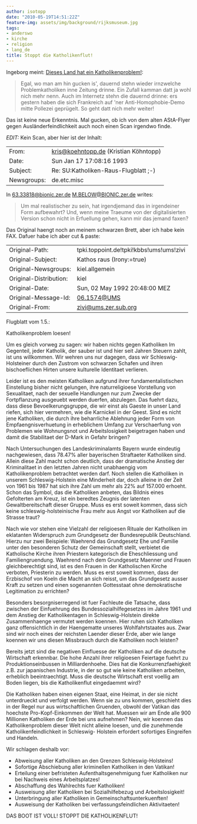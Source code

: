 ```yaml
---
author: isotopp
date: "2010-05-19T14:51:22Z"
feature-img: assets/img/background/rijksmuseum.jpg
tags:
- anderswo
- kirche
- religion
- lang_de
title: Stoppt die Katholikenflut!
---
```

Ingeborg meint: 
[Dieses Land hat ein Katholikenproblem!](http://www.derwesten.de/blogs/ingeborch/stories/7862/): 

> Egal, wo man am hin gucken is', dauernd stehn wieder irnzwelche
> Problemkatholiken inne Zeitung drinne. Ein Zufall kamman datt ja wohl nich
> mehr nenn. Auch im Internetz stehn die dauernd drinne: ers gestern haben
> die sich Frankreich auf 'ner Anti-Homophobie-Demo mitte Pollezei
> geprügelt. So geht datt nich mehr weiter!

Das ist keine neue Erkenntnis. Mal gucken, ob ich von dem alten AStA-Flyer
gegen Ausländerfeindlichkeit auch noch einen Scan irgendwo finde.

*EDIT:* Kein Scan, aber hier ist der Inhalt:

|  | |
| :--- | :--- |
| From: | kris@koehntopp.de (Kristian Köhntopp) |
| Date: | Sun Jan 17 17:08:16 1993 |
| Subject: | Re: SU:Katholiken-Raus-Flugblatt ;-) |
| Newsgroups: | de.etc.misc |

In <63.33818@bionic.zer.de> M.BELOW@BIONIC.zer.de writes:
> Um mal realistischer zu sein, hat irgendjemand das in irgendeiner Form
> aufbewahrt? Und, wenn meine Traeume von der digitalisierten Version schon nicht
> in Erfuellung gehen, kann mir das jemand faxen?

Das Original haengt noch an meinem schwarzen Brett, aber ich habe kein FAX.
Dafuer habe ich aber cut & paste:

|  | |
| :--- | :--- |
| Original-Path: | tpki.toppoint.de!tpki!kbbs!ums!ums!zivi |
| Original-Subject: | Kathos raus (Irony:=true) |
| Original-Newsgroups: | kiel.allgemein |
| Original-Distribution: | kiel |
| Original-Date: | Sun, 02 May 1992 20:48:00 MEZ |
| Original-Message-Id: | <06.1574@UMS> |
| Original-From: | zivi@ums.zer.sub.org |
  
Flugblatt vom 1.5.:

Katholikenproblem loesen!
 
Um es gleich vorweg zu sagen: wir haben nichts gegen Katholiken
Im Gegenteil, jeder Katholik, der sauber ist und hier seit Jahren
Steuern zahlt, ist uns willkommen. Wir wehren uns nur dagegen, dass
wir Schleswig-Holsteiner durch den Zustrom von schwarzen Schafen
und ihren bischoeflichen Hirten unsere kulturelle Identitaet
verlieren.
 
Leider ist es den meisten Katholiken aufgrund ihrer
fundamentalistischen Einstellung bisher nicht gelungen, ihre
naturreligioese Vorstellung von Sexualitaet, nach der sexuelle
Handlungen nur zum Zwecke der Fortpflanzung ausgeuebt werden
duerfen, abzulegen. Das fuehrt dazu, dass diese Bevoelkerungsgruppe,
die wir einst als Gaeste in unser Land riefen, sich hier vermehren,
wie die Karnickel in der Geest. Sind es nicht jene Katholiken, die
durch ihre beharrliche Ablehnung jeder Form von Empfaengnisverhuetung in
erheblichem Umfang zur Verschaerfung von
Problemen wie Wohnungsnot und Arbeitslosigkeit beigetragen haben
und damit die Stabilitaet der D-Mark in Gefahr bringen?
 
Nach Untersuchungen des Landeskriminalamts Bayern wurde eindeutig
nachgewiesen, dass 78.47% aller bayerischen Straftaeter Katholiken
sind. Allein diese Zahl macht schon deutlich, dass der dramatische
Anstieg der Kriminalitaet in den letzten Jahren nicht unabhaengig
vom Katholikenproblem betrachtet werden darf. Noch stellen die
Katholiken in unserem Schleswig-Holstein eine Minderheit dar, doch
alleine in der Zeit von 1961 bis 1987 hat sich ihre Zahl um mehr
als 22% auf 157.000 erhoeht. Schon das Symbol, das die Katholiken
anbeten, das Bildnis eines Gefolterten am Kreuz, ist ein beredtes
Zeugnis der latenten Gewaltbereitschaft dieser Gruppe. Muss es erst
soweit kommen, dass sich keine schleswig-holsteinische Frau mehr aus Angst
vor Katholiken auf die Strasse traut?
 
Nach wie vor stehen eine Vielzahl der religioesen Rituale der
Katholiken im eklatanten Widerspruch zum Grundgesetz der
Bundesrepublik Deutschland. Hierzu nur zwei Beispiele:
Waehrend das Grundgesetz Ehe und Familie unter den besonderen
Schutz der Gemeinschaft stellt, verbietet die Katholische Kirche
ihren Priestern kategorisch die Eheschliessung und
Familiengruendung.
Waehrend nach dem Grundgesetz Maenner und Frauen gleichberechtigt
sind, ist es den Frauen in der Katholischen Kirche verboten,
Priesterin zu werden.
Muss es erst soweit kommen, dass der Erzbischof von Koeln die Macht an sich
reisst, um das Grundgesetz ausser Kraft zu setzen und einen
sogenannten Gottesstaat ohne demokratische Legitimation zu
errichten?
 
Besonders besorgniserregend ist fuer Fachleute die Tatsache, dass
zwischen der Einfuehrung des Bundessozialhilfegesetzes im Jahre
1961 und dem Anstieg der Katholikentagen in Schleswig-Holstein
direkte Zusammenhaenge vermutet werden koennen. Hier ruhen sich
Katholiken ganz offensichtlich in der Haengematte unseres
Wohlfahrtstaates aus. Zwar sind wir noch eines der reichsten
Laender dieser Erde, aber wie lange koennen wir uns diesen Missbrauch
durch die Katholiken noch leisten?
 
Bereits jetzt sind die negativen Einfluesse der Katholiken auf die
deutsche Wirtschaft erkennbar.
Die hohe Anzahl ihrer religioesen Feiertage fuehrt zu
Produktionseinbussen in Milliardenhoehe. Dies hat die
Konkurrenzfaehigkeit z.B. zur japanischen Industrie, in der so gut
wie keine Katholiken arbeiten, erheblich beeintraechtigt. Muss die
deutsche Wirtschaft erst voellig am Boden liegen, bis die
Katholikenflut eingedaemmt wird?
 
Die Katholiken haben einen eigenen Staat, eine Heimat, in der sie
nicht unterdrueckt und verfolgt werden. Wenn sie zu uns kommen,
geschieht dies in der Regel nur aus wirtschaftlichen Gruenden,
obwohl der Vatikan das hoechste Pro-Kopf-Einkommen der Welt hat.
Muessen wir am Ende alle 900 Millionen Katholiken der Erde bei uns
aufnehmen?
Nein, wir koennen das Katholikenproblem dieser Welt nicht alleine
loesen, und die zunehmende Katholikenfeindlichkeit in Schleswig-
Holstein erfordert sofortiges Eingreifen und Handeln.
 
Wir schlagen deshalb vor:
- Abweisung aller Katholiken an den Grenzen Schleswig-Holsteins!
- Sofortige Abschiebung aller kriminellen Katholiken in den Vatikan!
- Erteilung einer befristeten Aufenthaltsgenehmigung fuer Katholiken nur bei Nachweis eines Arbeitsplatzes!
- Abschaffung des Wahlrechts fuer Katholiken!
- Ausweisung aller Katholiken bei Sozialhilfebezug und Arbeitslosigkeit!
- Unterbringung aller Katholiken in Gemeinschaftsunterkuenften!
- Ausweisung der Katholiken bei verfassungsfeindlichen Aktivitaeten!
 
DAS BOOT IST VOLL! STOPPT DIE KATHOLIKENFLUT!
